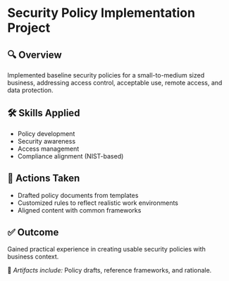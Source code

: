 # Security Policy Implementation Project

## 🔍 Overview
Implemented baseline security policies for a small-to-medium sized business, addressing access control, acceptable use, remote access, and data protection.

## 🛠️ Skills Applied
- Policy development
- Security awareness
- Access management
- Compliance alignment (NIST-based)

## 📌 Actions Taken
- Drafted policy documents from templates
- Customized rules to reflect realistic work environments
- Aligned content with common frameworks

## ✅ Outcome
Gained practical experience in creating usable security policies with business context.

📎 *Artifacts include:* Policy drafts, reference frameworks, and rationale.
